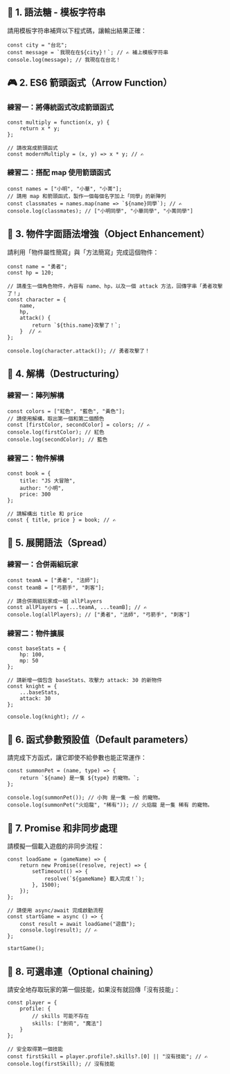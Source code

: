 ## 🌟 1. 語法糖 - 模板字符串

請用模板字符串補齊以下程式碼，讓輸出結果正確：

```
const city = "台北";
const message = `我現在在${city}！`; // ✍️ 補上模板字符串
console.log(message); // 我現在在台北！
```


## 🎮 2. ES6 箭頭函式（Arrow Function）

### 練習一：將傳統函式改成箭頭函式

```
const multiply = function(x, y) {
    return x * y;
};

// 請改寫成箭頭函式
const modernMultiply = (x, y) => x * y; // ✍️
```

### 練習二：搭配 map 使用箭頭函式

```
const names = ["小明", "小華", "小菁"];
// 請用 map 和箭頭函式，製作一個每個名字加上「同學」的新陣列
const classmates = names.map(name => `${name}同學`); // ✍️
console.log(classmates); // ["小明同學", "小華同學", "小菁同學"]
```

## 🎲 3. 物件字面語法增強（Object Enhancement）

請利用「物件屬性簡寫」與「方法簡寫」完成這個物件：

```
const name = "勇者";
const hp = 120;

// 請產生一個角色物件，內容有 name、hp，以及一個 attack 方法，回傳字串「勇者攻擊了！」
const character = {
    name,  
    hp,    
    attack() {  
        return `${this.name}攻擊了！`;
    }  // ✍️
};

console.log(character.attack()); // 勇者攻擊了！
```

## 🎯 4. 解構（Destructuring）

### 練習一：陣列解構

```
const colors = ["紅色", "藍色", "黃色"];
// 請使用解構，取出第一個和第二個顏色
const [firstColor, secondColor] = colors; // ✍️
console.log(firstColor); // 紅色
console.log(secondColor); // 藍色
```

### 練習二：物件解構

```
const book = {
    title: "JS 大冒險",
    author: "小明",
    price: 300
};

// 請解構出 title 和 price
const { title, price } = book; // ✍️
```

## 🎨 5. 展開語法（Spread）

### 練習一：合併兩組玩家

```
const teamA = ["勇者", "法師"];
const teamB = ["弓箭手", "刺客"];

// 請合併兩組玩家成一組 allPlayers
const allPlayers = [...teamA, ...teamB]; // ✍️
console.log(allPlayers); // ["勇者", "法師", "弓箭手", "刺客"]
```

### 練習二：物件擴展

```
const baseStats = {
    hp: 100,
    mp: 50
};

// 請新增一個包含 baseStats、攻擊力 attack: 30 的新物件
const knight = {
    ...baseStats,
    attack: 30
};

console.log(knight); // ✍️
```

## 🎁 6. 函式參數預設值（Default parameters）

請完成下方函式，讓它即使不給參數也能正常運作：

```
const summonPet = (name, type) => {
    return `${name} 是一隻 ${type} 的寵物。`;
};

console.log(summonPet()); // 小狗 是一隻 一般 的寵物。
console.log(summonPet("火焰龍", "稀有")); // 火焰龍 是一隻 稀有 的寵物。
```

## 🌈 7. Promise 和非同步處理

請模擬一個載入遊戲的非同步流程：

```
const loadGame = (gameName) => {
    return new Promise((resolve, reject) => {
        setTimeout(() => {
            resolve(`${gameName} 載入完成！`);
        }, 1500);
    });
};

// 請使用 async/await 完成啟動流程
const startGame = async () => {
    const result = await loadGame("遊戲");
    console.log(result); // ✍️
};

startGame();
```

## 🎵 8. 可選串連（Optional chaining）

請安全地存取玩家的第一個技能，如果沒有就回傳「沒有技能」：

```
const player = {
    profile: {
        // skills 可能不存在
        skills: ["劍術", "魔法"]
    }
};

// 安全取得第一個技能
const firstSkill = player.profile?.skills?.[0] || "沒有技能"; // ✍️
console.log(firstSkill); // 沒有技能
```
